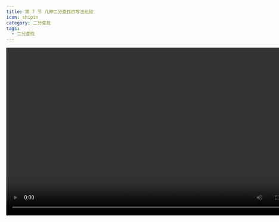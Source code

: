 ```yaml
---
title: 第 7 节 几种二分查找的写法比较
icon: shipin
category: 二分查找
tags:
  - 二分查找
---
```


<video src="http://8.142.32.34:8990/binary-search/6-7.mp4" controls="controls" width="800" height="450">
Your browser does not support the video tag.
</video>

